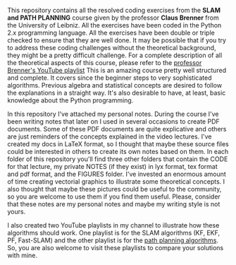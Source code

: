 This repository contains all the resolved coding exercises from the **SLAM and PATH PLANNING** course given by the professor **Claus Brenner** from the University of Leibniz.
All the exercises have been coded in the Python 2.x programming language. All the exercises have been double or triple checked to ensure that they are well done.
It may be possible that if you try to address these coding challenges without the theoretical background, they might be a pretty difficult challenge. For a complete description of all the theoretical aspects of this course, please refer to the [professor Brenner's YouTube playlist](https://www.youtube.com/watch?v=B2qzYCeT9oQ&list=PLpUPoM7Rgzi_7YWn14Va2FODh7LzADBSm)
This is an amazing course pretty well structured and complete. It covers since the beginner steps to very sophisticated algorithms. Previous algebra and statistical concepts are desired to follow the explanations in a straight way.
It's also desirable to have, at least, basic knowledge about the Python programming.

In this repository I've attached my personal notes. During the course I've been writing notes that later on I used in several occasions to create PDF documents. Some of these PDF documents are quite explicative and others are just reminders of the concepts explained in the video lectures. I've created my docs in LaTeX format, so I thought that maybe these source files could be interested in others to create its own notes based on them. In each folder of this repository you'll find three other folders that contain the CODE for that lecture, my private NOTES (if they exist) in lyx format, tex format and pdf format, and the FIGURES folder. I've invested an enormous amount of time creating vectorial graphics to illustrate some theoretical concepts. I also thought that maybe these pictures could be useful to the community, so you are welcome to use them if you find them useful.
Please, consider that these notes are my personal notes and maybe my writing style is not yours.

I also created two YouTube playlists in my channel to illustrate how these algorithms should work. One playlist is for the SLAM algorithms (KF, EKF, PF, Fast-SLAM) and the other playlist is for the [path planning algorithms](https://www.youtube.com/watch?v=JkGyh6V5veg&list=PLqAkgOVUVyAt_pA5P62TzJB9_79GeoUeI). So, you are also welcome to visit these playlists to compare your solutions with mine.